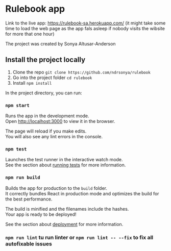 # Rulebook app

Link to the live app: https://rulebook-sa.herokuapp.com/ 
(it might take some time to load the web page as the app fals asleep if nobody visits the wibsite for more that one hour)

The project was created by Sonya Altusar-Anderson

## Install the project locally
1. Clone the repo  `git clone https://github.com/ndrsonya/rulebook`
2. Go into the project folder `cd rulebook`
3. Install `npm install`


In the project directory, you can run:
### `npm start`

Runs the app in the development mode.\
Open [http://localhost:3000](http://localhost:3000) to view it in the browser.

The page will reload if you make edits.\
You will also see any lint errors in the console.

### `npm test`

Launches the test runner in the interactive watch mode.\
See the section about [running tests](https://facebook.github.io/create-react-app/docs/running-tests) for more information.

### `npm run build`

Builds the app for production to the `build` folder.\
It correctly bundles React in production mode and optimizes the build for the best performance.

The build is minified and the filenames include the hashes.\
Your app is ready to be deployed!

See the section about [deployment](https://facebook.github.io/create-react-app/docs/deployment) for more information.

### `npm run lint` tu run linter or `npm run lint -- --fix` to fix all autofixable issues
